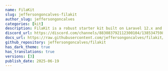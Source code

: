 ```yaml
---
name: FilaKit
slug: jeffersongoncalves-filakit
author_slug: jeffersongoncalves
categories: [kit]
description: FilaKit is a robust starter kit built on Laravel 12.x and Filament 3.x, designed to accelerate the development of modern web applications with a ready-to-use multi-panel structure.
discord_url: https://discord.com/channels/883083792112300104/1385347598252114012
docs_url: https://raw.githubusercontent.com/jeffersongoncalves/filakit/3.x/README.md
github_repository: jeffersongoncalves/filakit
has_dark_theme: true
has_translations: true
versions: [3]
publish_date: 2025-06-19
---
```

